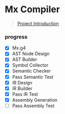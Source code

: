 # Mx Compiler

> [Project Introduction](https://github.com/ACMClassCourses/Compiler-Design-Implementation)

### progress

- [x] Mx.g4
- [x] AST Node Design
- [x] AST Builder
- [x] Symbol Collector
- [x] Semantic Checker
- [x] Pass Semantic Test
- [x] IR Design
- [x] IR Builder
- [x] Pass IR Test
- [x] Assembly Generation
- [ ] Pass Assembly Test